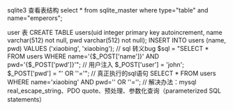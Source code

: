 sqlite3 查看表结构
select * from sqlite_master where type="table" and name="emperors";

user 表
CREATE TABLE users(uid integer primary key  autoincrement, name varchar(512) not null, pwd varchar(512) not null);
INSERT INTO users (name, pwd) VALUES ('xiaobing', 'xiaobing');
// sql 转义bug
$sql = "SELECT * FROM users WHERE name='{$_POST['name']}' AND pwd='{$_POST['pwd']}'";
// 用户注入
$_POST['user'] = 'john';
$_POST['pwd'] = "' OR ''='";
// 真正执行的sql语句
SELECT * FROM users WHERE name='xiaobing' AND pwd='' OR ''='';
// 解决办法：mysql real_escape_string、PDO quote、预处理、参数化查询（parameterized SQL statements）

